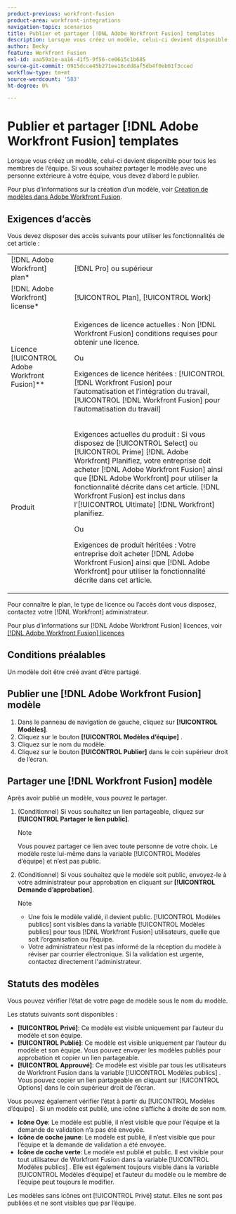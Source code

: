 ```yaml
---
product-previous: workfront-fusion
product-area: workfront-integrations
navigation-topic: scenarios
title: Publier et partager [!DNL Adobe Workfront Fusion] templates
description: Lorsque vous créez un modèle, celui-ci devient disponible pour tous les membres de l’équipe. Si vous souhaitez partager le modèle avec une personne extérieure à votre équipe, vous devez d’abord le publier.
author: Becky
feature: Workfront Fusion
exl-id: aaa59a1e-aa16-41f5-9f56-ce0615c1b685
source-git-commit: 0915dcce45b271ee18cdd8af5db4f0eb01f3cced
workflow-type: tm+mt
source-wordcount: '583'
ht-degree: 0%

---
```


# Publier et partager [!DNL Adobe Workfront Fusion] templates

Lorsque vous créez un modèle, celui-ci devient disponible pour tous les membres de l’équipe. Si vous souhaitez partager le modèle avec une personne extérieure à votre équipe, vous devez d’abord le publier.

Pour plus d’informations sur la création d’un modèle, voir [Création de modèles dans Adobe Workfront Fusion](../../../workfront-fusion/scenarios/templates/create-new-fusion-templates.md).

## Exigences d’accès

Vous devez disposer des accès suivants pour utiliser les fonctionnalités de cet article :

<table style="table-layout:auto"> 
 <col> 
 <col> 
 <tbody> 
  <tr> 
    <td role="rowheader">[!DNL Adobe Workfront] plan*</td> 
   <td> <p>[!DNL Pro] ou supérieur</p> </td> 
  </tr> 
  <tr data-mc-conditions=""> 
   <td role="rowheader">[!DNL Adobe Workfront] license*</td> 
   <td> <p>[!UICONTROL Plan], [!UICONTROL Work]</p> </td> 
  </tr> 
  <tr> 
   <td role="rowheader">Licence [!UICONTROL Adobe Workfront Fusion]**</td> 
  <td>
   <p>Exigences de licence actuelles : Non [!DNL Workfront Fusion] conditions requises pour obtenir une licence.</p>
   <p>Ou</p>
   <p>Exigences de licence héritées : [!UICONTROL [!DNL Workfront Fusion] pour l’automatisation et l’intégration du travail, [!UICONTROL [!DNL Workfront Fusion] pour l’automatisation du travail]</p>
   </td>    </tr> 
  </tr> 
  <tr> 
   <td role="rowheader">Produit</td> 
   <td>
   <p>Exigences actuelles du produit : Si vous disposez de [!UICONTROL Select] ou [!UICONTROL Prime] [!DNL Adobe Workfront] Planifiez, votre entreprise doit acheter [!DNL Adobe Workfront Fusion] ainsi que [!DNL Adobe Workfront] pour utiliser la fonctionnalité décrite dans cet article. [!DNL Workfront Fusion] est inclus dans l’[!UICONTROL Ultimate] [!DNL Workfront] planifiez.</p>
   <p>Ou</p>
   <p>Exigences de produit héritées : Votre entreprise doit acheter [!DNL Adobe Workfront Fusion] ainsi que [!DNL Adobe Workfront] pour utiliser la fonctionnalité décrite dans cet article.</p>
   </td> 
  </tr> 
 </tbody> 
</table>

Pour connaître le plan, le type de licence ou l’accès dont vous disposez, contactez votre [!DNL Workfront] administrateur.

Pour plus d’informations sur [!DNL Adobe Workfront Fusion] licences, voir [[!DNL Adobe Workfront Fusion] licences](../../../workfront-fusion/get-started/license-automation-vs-integration.md)

## Conditions préalables

Un modèle doit être créé avant d’être partagé.

## Publier une [!DNL Adobe Workfront Fusion] modèle

1. Dans le panneau de navigation de gauche, cliquez sur **[!UICONTROL Modèles]**.
1. Cliquez sur le bouton **[!UICONTROL Modèles d’équipe]** .
1. Cliquez sur le nom du modèle.
1. Cliquez sur le bouton **[!UICONTROL Publier]** dans le coin supérieur droit de l’écran.

## Partager une [!DNL Workfront Fusion] modèle

Après avoir publié un modèle, vous pouvez le partager.

1. (Conditionnel) Si vous souhaitez un lien partageable, cliquez sur **[!UICONTROL Partager le lien public]**.

   >[!NOTE]
   >
   >Vous pouvez partager ce lien avec toute personne de votre choix. Le modèle reste lui-même dans la variable [!UICONTROL Modèles d’équipe] et n’est pas public.

1. (Conditionnel) Si vous souhaitez que le modèle soit public, envoyez-le à votre administrateur pour approbation en cliquant sur **[!UICONTROL Demande d’approbation]**.

   >[!NOTE]
   >
   >* Une fois le modèle validé, il devient public. [!UICONTROL Modèles publics] sont visibles dans la variable [!UICONTROL Modèles publics] pour tous [!DNL Workfront Fusion] utilisateurs, quelle que soit l’organisation ou l’équipe.
   >* Votre administrateur n’est pas informé de la réception du modèle à réviser par courrier électronique. Si la validation est urgente, contactez directement l&#39;administrateur.


## Statuts des modèles

Vous pouvez vérifier l’état de votre page de modèle sous le nom du modèle.

Les statuts suivants sont disponibles :

* **[!UICONTROL Privé]**: Ce modèle est visible uniquement par l’auteur du modèle et son équipe.
* **[!UICONTROL Publié]**: Ce modèle est visible uniquement par l’auteur du modèle et son équipe. Vous pouvez envoyer les modèles publiés pour approbation et copier un lien partageable.
* **[!UICONTROL Approuvé]**: Ce modèle est visible par tous les utilisateurs de Workfront Fusion dans la variable [!UICONTROL Modèles publics] . Vous pouvez copier un lien partageable en cliquant sur [!UICONTROL Options] dans le coin supérieur droit de l’écran.

Vous pouvez également vérifier l’état à partir du [!UICONTROL Modèles d’équipe] . Si un modèle est publié, une icône s’affiche à droite de son nom.

* **Icône Oye**: Le modèle est publié, il n’est visible que pour l’équipe et la demande de validation n’a pas été envoyée.
* **Icône de coche jaune**: Le modèle est publié, il n’est visible que pour l’équipe et la demande de validation a été envoyée.
* **Icône de coche verte**: Le modèle est publié et public. Il est visible pour tout utilisateur de Workfront Fusion dans la variable [!UICONTROL Modèles publics] . Elle est également toujours visible dans la variable [!UICONTROL Modèles d’équipe] et l’auteur du modèle ou le membre de l’équipe peut toujours le modifier.

Les modèles sans icônes ont [!UICONTROL Privé] statut. Elles ne sont pas publiées et ne sont visibles que par l’équipe.
